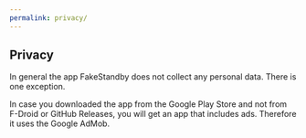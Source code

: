 ```yaml
---
permalink: privacy/
---
```


## Privacy

In general the app FakeStandby does not collect any personal data. There is one exception.

In case you downloaded the app from the Google Play Store and not from F-Droid or GitHub Releases,
you will get an app that includes ads. Therefore it uses the Google AdMob.
